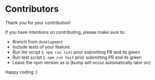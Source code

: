 # Contributors

Thank you for your contribution!

If you have intentions on contributing, please make sure to:

- Branch from `development`
- Include tests of your feature
- Run lint script `$ npm run lint` prior submitting PR and its green
- Run test script `$ npm run test` prior submitting PR and its green
- Leave the npm version as is (bump will occur automatically later on)

Happy coding :)
